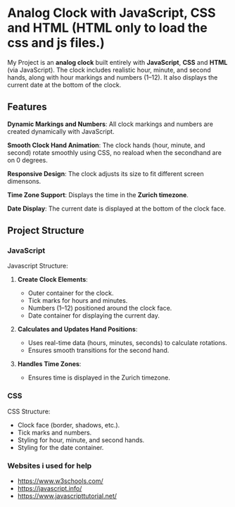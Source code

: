 # Analog Clock with JavaScript, CSS and HTML (HTML only to load the css and js files.)

My Project is an **analog clock** built entirely with **JavaScript**, **CSS** and **HTML** (via JavaScript). The clock includes realistic hour, minute, and second hands, along with hour markings and numbers (1–12). It also displays the current date at the bottom of the clock.

## Features

 **Dynamic Markings and Numbers**:
  All clock markings and numbers are created dynamically with JavaScript.
  
 **Smooth Clock Hand Animation**:
  The clock hands (hour, minute, and second) rotate smoothly using CSS, no reaload when the secondhand are on 0 degrees.

 **Responsive Design**:
  The clock adjusts its size to fit different screen dimensons.

 **Time Zone Support**:
  Displays the time in the **Zurich timezone**.

 **Date Display**:
  The current date is displayed at the bottom of the clock face.

## Project Structure

### JavaScript

Javascript Structure:

1. **Create Clock Elements**:
   - Outer container for the clock.
   - Tick marks for hours and minutes.
   - Numbers (1–12) positioned around the clock face.
   - Date container for displaying the current day.

2. **Calculates and Updates Hand Positions**:
   - Uses real-time data (hours, minutes, seconds) to calculate rotations.
   - Ensures smooth transitions for the second hand.

3. **Handles Time Zones**:
   - Ensures time is displayed in the Zurich timezone.

### CSS

CSS Structure:

- Clock face (border, shadows, etc.).
- Tick marks and numbers.
- Styling for hour, minute, and second hands.
- Styling for the date container.

### Websites i used for help

- <https://www.w3schools.com/>
- <https://javascript.info/>
- <https://www.javascripttutorial.net/>
